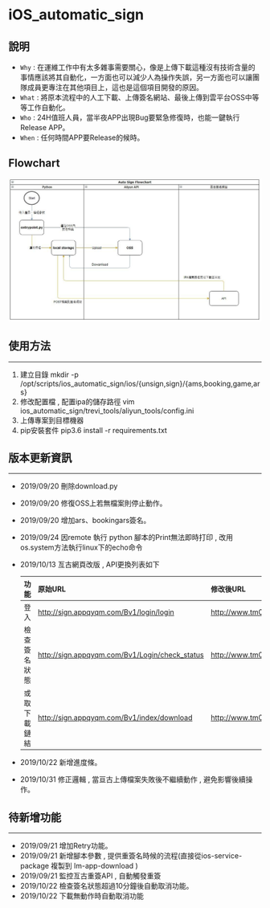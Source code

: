 # iOS_automatic_sign

## 說明
* `Why`  : 在運維工作中有太多雜事需要關心，像是上傳下載這種沒有技術含量的事情應該將其自動化，一方面也可以減少人為操作失誤，另一方面也可以讓團隊成員更專注在其他項目上，這也是這個項目開發的原因。
* `What` : 將原本流程中的人工下載、上傳簽名網站、最後上傳到雲平台OSS中等等工作自動化。
* `Who`  : 24H值班人員，當半夜APP出現Bug要緊急修復時，也能一鍵執行Release APP。
* `When` : 任何時間APP要Release的候時。



## Flowchart
![Flowchart](Flowchart.jpg)



## 使用方法
---
1. 建立目錄
    mkdir -p /opt/scripts/ios_automatic_sign/ios/{unsign,sign}/{ams,booking,game,ars}
2. 修改配置檔 , 配置ipa的儲存路徑
    vim ios_automatic_sign/trevi_tools/aliyun_tools/config.ini
3. 上傳專案到目標機器
4. pip安裝套件
    pip3.6 install -r requirements.txt


## 版本更新資訊
---
* 2019/09/20 刪除download.py
* 2019/09/20 修復OSS上若無檔案則停止動作。
* 2019/09/20 增加ars、bookingars簽名。
* 2019/09/24 因remote 執行 python 腳本的Print無法即時打印 , 改用os.system方法執行linux下的echo命令
* 2019/10/13 亙古網頁改版 , API更換列表如下
    
    | 功能         	| 原始URL                                        	| 修改後URL                                    	|
    |--------------	|------------------------------------------------	|----------------------------------------------	|
    | 登入         	| http://sign.appqyqm.com/Bv1/login/login        	| http://www.tm0479.com/Bv1/login/login        	|
    | 檢查簽名狀態 	| http://sign.appqyqm.com/Bv1/Login/check_status 	| http://www.tm0479.com/Bv1/Login/check_status 	|
    | 或取下載鏈結 	| http://sign.appqyqm.com/Bv1/index/download     	| http://www.tm0479.com/Bv1/index/download     	|

* 2019/10/22 新增進度條。
* 2019/10/31 修正邏輯 , 當亘古上傳檔案失敗後不繼續動作 , 避免影響後續操作。


## 待新增功能
---
* 2019/09/21 增加Retry功能。
* 2019/09/21 新增腳本參數 , 提供重簽名時候的流程(直接從ios-service-package 複製到 lm-app-download )
* 2019/09/21 監控亙古重簽API , 自動觸發重簽
* 2019/10/22 檢查簽名狀態超過10分鐘後自動取消功能。
* 2019/10/22 下載無動作時自動取消功能
